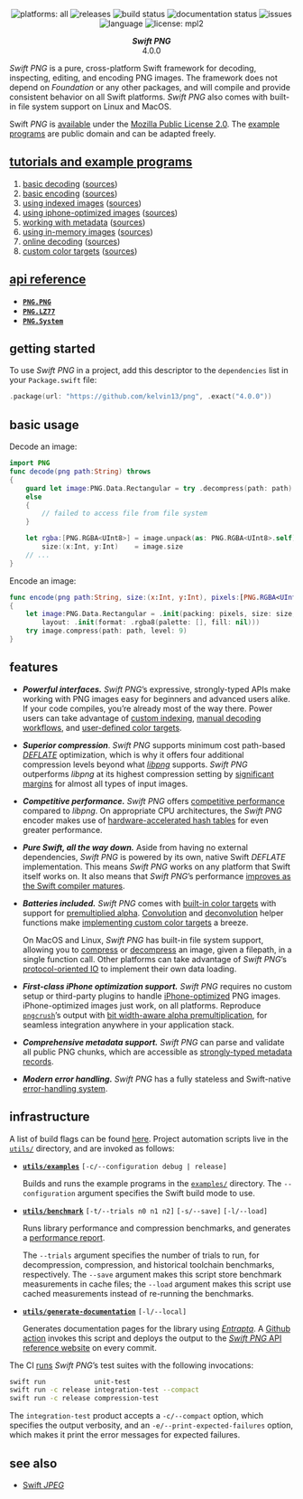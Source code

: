 <p align="center">
  <img alt="platforms: all" src="https://img.shields.io/badge/platforms-all-lightgrey.svg" href="https://swift.org"/>
  <img alt="releases" src="https://img.shields.io/github/v/release/kelvin13/png" href="https://github.com/kelvin13/png/releases"/>
  <img alt="build status" src="https://img.shields.io/github/workflow/status/kelvin13/png/documentation/master?label=build" href="https://github.com/kelvin13/png/actions?query=workflow%3Abuild"/>
  <img alt="documentation status" src="https://img.shields.io/github/workflow/status/kelvin13/png/documentation/master?label=build%20docs" href="https://github.com/kelvin13/png/actions?query=workflow%3Adocumentation"/>
  <img alt="issues" src="https://img.shields.io/github/issues/kelvin13/png" href="https://github.com/kelvin13/png/issues?state=open"/>
  <img alt="language" src="https://img.shields.io/badge/version-swift_5.2-ffa020.svg" href="https://swift.org"/>
  <img alt="license: mpl2" src="https://img.shields.io/badge/license-MPL2-ff3079.svg" href="https://github.com/kelvin13/png/blob/master/LICENSE"/>
</p>

<p align="center">
  <strong><em>Swift PNG</em></strong> <br/> 4.0.0
</p>

*Swift PNG* is a pure, cross-platform Swift framework for decoding, inspecting, editing, and encoding PNG images. The framework does not depend on *Foundation* or any other packages, and will compile and provide consistent behavior on all Swift platforms. *Swift PNG* also comes with built-in file system support on Linux and MacOS.

Swift *PNG* is [available](LICENSE) under the [Mozilla Public License 2.0](https://www.mozilla.org/en-US/MPL/2.0/). The [example programs](examples/) are public domain and can be adapted freely.

## [tutorials and example programs](examples/)

1. [basic decoding](examples/#basic-decoding) ([sources](examples/decode-basic/))
2. [basic encoding](examples/#basic-encoding) ([sources](examples/encode-basic/))
3. [using indexed images](examples/#using-indexed-images) ([sources](examples/indexed/))
4. [using iphone-optimized images](examples/#using-iphone-optimized-images) ([sources](examples/iphone-optimized/))
5. [working with metadata](examples/#working-with-metadata) ([sources](examples/metadata/))
6. [using in-memory images](examples/#using-in-memory-images) ([sources](examples/in-memory/))
7. [online decoding](examples/#online-decoding) ([sources](examples/decode-online/))
8. [custom color targets](examples/#custom-color-targets) ([sources](examples/custom-color/))

## [api reference](https://kelvin13.github.io/png)

* [**`PNG.PNG`**](https://kelvin13.github.io/png/PNG)
* [**`PNG.LZ77`**](https://kelvin13.github.io/png/LZ77)
* [**`PNG.System`**](https://kelvin13.github.io/png/System)

## getting started 

To use *Swift PNG* in a project, add this descriptor to the `dependencies` list in your `Package.swift` file:

```swift
.package(url: "https://github.com/kelvin13/png", .exact("4.0.0")) 
```

## basic usage 

Decode an image:

```swift 
import PNG 
func decode(png path:String) throws 
{
    guard let image:PNG.Data.Rectangular = try .decompress(path: path)
    else 
    {
        // failed to access file from file system
    }

    let rgba:[PNG.RGBA<UInt8>] = image.unpack(as: PNG.RGBA<UInt8>.self), 
        size:(x:Int, y:Int)    = image.size
    // ...
}
```

Encode an image:

```swift 
func encode(png path:String, size:(x:Int, y:Int), pixels:[PNG.RGBA<UInt8>]) throws
{
    let image:PNG.Data.Rectangular = .init(packing: pixels, size: size, 
        layout: .init(format: .rgba8(palette: [], fill: nil)))
    try image.compress(path: path, level: 9)
}
```

## features 

- ***Powerful interfaces.*** *Swift PNG*’s expressive, strongly-typed APIs make working with PNG images easy for beginners and advanced users alike. If your code compiles, you’re already most of the way there. Power users can take advantage of [custom indexing](examples/#using-indexed-images), [manual decoding workflows](examples/#online-decoding), and [user-defined color targets](examples/#custom-color-targets).

- ***Superior compression***. *Swift PNG* supports minimum cost path-based [*DEFLATE*](https://tools.ietf.org/html/rfc1951) optimization, which is why it offers four additional compression levels beyond what [*libpng*](http://www.libpng.org/pub/png/libpng.html) supports. *Swift PNG* outperforms *libpng* at its highest compression setting by [significant margins](benchmarks#compression-level-13) for almost all types of input images. 

- ***Competitive performance.*** *Swift PNG* offers [competitive performance](benchmarks/) compared to *libpng*. On appropriate CPU architectures, the *Swift PNG* encoder makes use of [hardware-accelerated hash tables](https://engineering.fb.com/2019/04/25/developer-tools/f14/) for even greater performance.

- ***Pure Swift, all the way down.*** Aside from having no external dependencies, *Swift PNG* is powered by its own, native Swift *DEFLATE* implementation. This means *Swift PNG* works on any platform that Swift itself works on. It also means that *Swift PNG*’s performance [improves as the Swift compiler matures](benchmarks#performance-by-toolchain).

- ***Batteries included.*** *Swift PNG* comes with [built-in color targets](https://kelvin13.github.io/png/PNG/Color/) with support for [premultiplied alpha](https://kelvin13.github.io/png/PNG/RGBA/premultiplied/). [Convolution](https://kelvin13.github.io/png/PNG/convolve(_:dereference:kernel:)/) and [deconvolution](https://kelvin13.github.io/png/PNG/deconvolve(_:reference:kernel:)/) helper functions make [implementing custom color targets](examples/#custom-color-targets) a breeze.
  
    On MacOS and Linux, *Swift PNG* has built-in file system support, allowing you to [compress](https://kelvin13.github.io/png/PNG/Data/Rectangular/compress(path:level:hint:)/) or [decompress](https://kelvin13.github.io/png/PNG/Data/Rectangular/decompress(path:)/) an image, given a filepath, in a single function call. Other platforms can take advantage of *Swift PNG*’s [protocol-oriented IO](https://kelvin13.github.io/png/PNG/Bytestream/) to implement their own data loading.

- ***First-class iPhone optimization support.*** *Swift PNG* requires no custom setup or third-party plugins to handle [iPhone-optimized](examples/#using-iphone-optimized-images) PNG images. iPhone-optimized images just work, on all platforms. Reproduce [`pngcrush`](https://developer.apple.com/library/archive/qa/qa1681/_index.html)’s output with [bit width-aware alpha premultiplication](https://kelvin13.github.io/png/PNG/RGBA/premultiplied(as:)/), for seamless integration anywhere in your application stack.

- ***Comprehensive metadata support.*** *Swift PNG* can parse and validate all public PNG chunks, which are accessible as [strongly-typed metadata records](https://kelvin13.github.io/png/PNG/Metadata/).

- ***Modern error handling.*** *Swift PNG* has a fully stateless and Swift-native [error-handling system](https://kelvin13.github.io/png/PNG/Error/).

## infrastructure 

A list of build flags can be found [here](build.md). Project automation scripts live in the [`utils/`](utils/) directory, and are invoked as follows:

- [**`utils/examples`**](utils/examples) `[-c/--configuration debug | release]`

    Builds and runs the example programs in the [`examples/`](examples/) directory. The `--configuration` argument specifies the Swift build mode to use.

- [**`utils/benchmark`**](utils/benchmark) `[-t/--trials n0 n1 n2]` `[-s/--save]` `[-l/--load]`

    Runs library performance and compression benchmarks, and generates a [performance report](benchmarks/).
    
    The `--trials` argument specifies the number of trials to run, for decompression, compression, and historical toolchain benchmarks, respectively. The `--save` argument makes this script store benchmark measurements in cache files; the `--load` argument makes this script use cached measurements instead of re-running the benchmarks.

- [**`utils/generate-documentation`**](utils/generate-documentation) `[-l/--local]`

    Generates documentation pages for the library using [*Entrapta*](https://github.com/kelvin13/entrapta). A [Github action](.github/workflows/docs.yml) invokes this script and deploys the output to the [*Swift PNG* API reference website](https://kelvin13.github.io/png) on every commit.

The CI [runs](.github/workflows/ci.yml) *Swift PNG*’s test suites with the following invocations:

```bash 
swift run            unit-test 
swift run -c release integration-test --compact
swift run -c release compression-test 
```

The `integration-test` product accepts a `-c/--compact` option, which specifies the output verbosity, and an `-e/--print-expected-failures` option, which makes it print the error messages for expected failures.

## see also 

* [Swift *JPEG*](https://github.com/kelvin13/jpeg)
